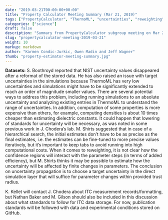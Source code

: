 ```yaml
---
date: "2019-03-21T00:00:00+00:00"
title: "Property Calculator Meeting Summary (Mar 21, 2019)"
tags: ["PropertyCalculator", "ThermoML", "uncertainties", "reweighting", "data formatting", "ITC"]
categories: ["science"]
draft: false
description: "Summary from PropertyCalculator subgroup meeting on Mar 21, 2019"
slug: "propertycalculator-meeting-2019-03-21"
weight: 10
markup: markdown
author: "Karmen Condic-Jurkic, Owen Madin and Jeff Wagner"
thumb: "property-estimator-meeting-summary.jpg"
---
```


**Datasets:** S. Boothroyd reported that NIST uncertainty values disappeared after a reformat of the stored data. He has also raised an issue with target uncertainties in the simulations because ThermoML has very low uncertainties and simulations might have to be significantly extended to reach an order of magnitude smaller values. There are several potential ways to address this problem, including running simulations to an absolute uncertainty and analyzing existing entries in ThermoML to understand the range of uncertainties. In addition, computation of some properties is more expensive than others, for example, computing densities is about 10 times cheaper than estimating dielectric constants. It could happen that lowering of standards for uncertainty will be necessary, as was noted in some previous work in J. Chodera’s lab. M. Shirts suggested that in case of a hierarchical search, the initial estimates don’t have to be as precise as the final estimates, i.e. the estimates can be fine-tuned to more precise values iteratively, but it’s important to keep tabs to avoid running into high computational costs. When it comes to reweighting, it is not clear how the confidence regions will interact with the parameter steps (in terms of added efficiency), but M. Shirts thinks it may be possible to estimate how the uncertainty will be affected by finite changes in parameters. The conclusion on uncertainty propagation is to choose a target uncertainty in the direct simulation layer that will suffice for parameter changes within provided trust radius.

K. Kellet will contact J. Chodera about ITC measurement records/formatting, but Nathan Baker and M. Gilson should also be included in this discussion about what standards to follow for ITC data storage. For now, publication standards will be followed with data and experimental conditions stored on GitHub.
